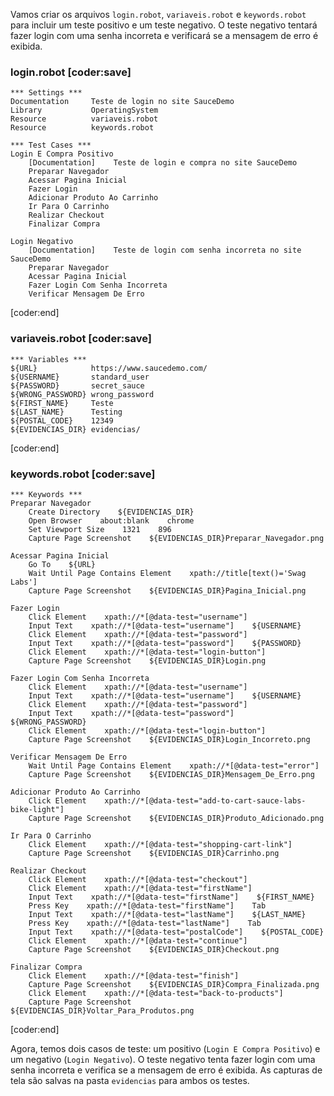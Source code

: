 Vamos criar os arquivos `login.robot`, `variaveis.robot` e `keywords.robot` para incluir um teste positivo e um teste negativo. O teste negativo tentará fazer login com uma senha incorreta e verificará se a mensagem de erro é exibida.

### login.robot [coder:save]
```
*** Settings ***
Documentation     Teste de login no site SauceDemo
Library           OperatingSystem
Resource          variaveis.robot
Resource          keywords.robot

*** Test Cases ***
Login E Compra Positivo
    [Documentation]    Teste de login e compra no site SauceDemo
    Preparar Navegador
    Acessar Pagina Inicial
    Fazer Login
    Adicionar Produto Ao Carrinho
    Ir Para O Carrinho
    Realizar Checkout
    Finalizar Compra

Login Negativo
    [Documentation]    Teste de login com senha incorreta no site SauceDemo
    Preparar Navegador
    Acessar Pagina Inicial
    Fazer Login Com Senha Incorreta
    Verificar Mensagem De Erro
```
[coder:end]

### variaveis.robot [coder:save]
```
*** Variables ***
${URL}            https://www.saucedemo.com/
${USERNAME}       standard_user
${PASSWORD}       secret_sauce
${WRONG_PASSWORD} wrong_password
${FIRST_NAME}     Teste
${LAST_NAME}      Testing
${POSTAL_CODE}    12349
${EVIDENCIAS_DIR} evidencias/
```
[coder:end]

### keywords.robot [coder:save]
```
*** Keywords ***
Preparar Navegador
    Create Directory    ${EVIDENCIAS_DIR}
    Open Browser    about:blank    chrome
    Set Viewport Size    1321    896
    Capture Page Screenshot    ${EVIDENCIAS_DIR}Preparar_Navegador.png

Acessar Pagina Inicial
    Go To    ${URL}
    Wait Until Page Contains Element    xpath://title[text()='Swag Labs']
    Capture Page Screenshot    ${EVIDENCIAS_DIR}Pagina_Inicial.png

Fazer Login
    Click Element    xpath://*[@data-test="username"]
    Input Text    xpath://*[@data-test="username"]    ${USERNAME}
    Click Element    xpath://*[@data-test="password"]
    Input Text    xpath://*[@data-test="password"]    ${PASSWORD}
    Click Element    xpath://*[@data-test="login-button"]
    Capture Page Screenshot    ${EVIDENCIAS_DIR}Login.png

Fazer Login Com Senha Incorreta
    Click Element    xpath://*[@data-test="username"]
    Input Text    xpath://*[@data-test="username"]    ${USERNAME}
    Click Element    xpath://*[@data-test="password"]
    Input Text    xpath://*[@data-test="password"]    ${WRONG_PASSWORD}
    Click Element    xpath://*[@data-test="login-button"]
    Capture Page Screenshot    ${EVIDENCIAS_DIR}Login_Incorreto.png

Verificar Mensagem De Erro
    Wait Until Page Contains Element    xpath://*[@data-test="error"]
    Capture Page Screenshot    ${EVIDENCIAS_DIR}Mensagem_De_Erro.png

Adicionar Produto Ao Carrinho
    Click Element    xpath://*[@data-test="add-to-cart-sauce-labs-bike-light"]
    Capture Page Screenshot    ${EVIDENCIAS_DIR}Produto_Adicionado.png

Ir Para O Carrinho
    Click Element    xpath://*[@data-test="shopping-cart-link"]
    Capture Page Screenshot    ${EVIDENCIAS_DIR}Carrinho.png

Realizar Checkout
    Click Element    xpath://*[@data-test="checkout"]
    Click Element    xpath://*[@data-test="firstName"]
    Input Text    xpath://*[@data-test="firstName"]    ${FIRST_NAME}
    Press Key    xpath://*[@data-test="firstName"]    Tab
    Input Text    xpath://*[@data-test="lastName"]    ${LAST_NAME}
    Press Key    xpath://*[@data-test="lastName"]    Tab
    Input Text    xpath://*[@data-test="postalCode"]    ${POSTAL_CODE}
    Click Element    xpath://*[@data-test="continue"]
    Capture Page Screenshot    ${EVIDENCIAS_DIR}Checkout.png

Finalizar Compra
    Click Element    xpath://*[@data-test="finish"]
    Capture Page Screenshot    ${EVIDENCIAS_DIR}Compra_Finalizada.png
    Click Element    xpath://*[@data-test="back-to-products"]
    Capture Page Screenshot    ${EVIDENCIAS_DIR}Voltar_Para_Produtos.png
```
[coder:end]

Agora, temos dois casos de teste: um positivo (`Login E Compra Positivo`) e um negativo (`Login Negativo`). O teste negativo tenta fazer login com uma senha incorreta e verifica se a mensagem de erro é exibida. As capturas de tela são salvas na pasta `evidencias` para ambos os testes.